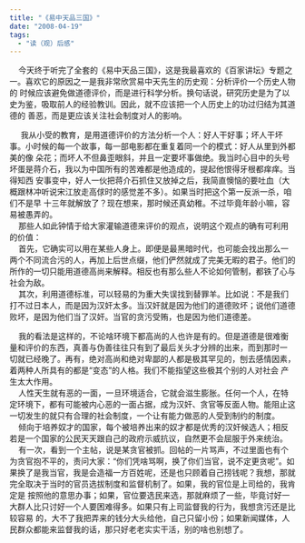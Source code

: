 ```yaml
---
title: "《易中天品三国》"
date: "2008-04-19"
tags: 
  - "读（观）后感"
---
```


    今天终于听完了全套的《易中天品三国》，这是我最喜欢的《百家讲坛》专题之一。喜欢它的原因之一是我非常欣赏易中天先生的历史观：分析评价一个历史人物的 时候应该避免做道德评价，而是进行科学分析。换句话说，研究历史是为了以史为鉴，吸取前人的经验教训。因此，就不应该把一个人历史上的功过归结为其道德的 善恶，而是更应该关注社会制度对人的影响。

     我从小受的教育，是用道德评价的方法分析一个人：好人干好事；坏人干坏事。小时候的每一个故事，每一部电影都在重复着同一个的模式：好人从里到外都美的像 朵花；而坏人不但鼻歪眼斜，并且一定要坏事做绝。我当时心目中的头号坏蛋是蒋介石，我以为中国所有的苦难都是他造成的，提起他恨得牙根都痒痒。当得知西 安事变中，好人一伙把蒋介石抓住又放掉之后，我简直懊恼的要吐血（大概跟林冲听说宋江放走高俅时的感觉差不多）。如果当时把这个第一反派一杀，咱们不是早 十三年就解放了？现在想来，那时候还真幼稚。不过毕竟年龄小嘛，容易被愚弄的。  
    那些人如此钟情于给大家灌输道德来评价的观点，说明这个观点的确有可利用的价值：  
    首先，它确实可以用在某些人身上。即便是最黑暗时代，也可能会找出那么一两个不同流合污的人，再加上后世点缀，他们俨然就成了完美无暇的君子。他们的所作的一切只能用道德高尚来解释。相反也有那么些人不论如何管制，都铁了心与社会为敌。  
    其次，利用道德标准，可以轻易的为重大失误找到替罪羊。比如说：不是我们打不过日本人，而是因为汉奸太多。当汉奸就是因为他们的道德败坏；说他们道德败坏，是因为他们当了汉奸。当官的贪污受贿，也是因为他们道德差。

    我的看法是这样的，不论啥环境下都高尚的人也许是有的。但是道德是很难衡量和评价的东西，真善与伪善往往只有到了最后关头才分辨的出来，而到那时一 切就已经晚了。再有，绝对高尚和绝对卑鄙的人都是极其罕见的，刨去感情因素，着两种人所具有的都是“变态”的人格。我们不能指望这些极其个别的人对社会 产生太大作用。  
    人性天生就有恶的一面，一旦环境适合，它就会滋生膨胀。任何一个人，在特定环境下，都有可能被内心恶的一面占据，成为汉奸、贪官等反面人物。能阻止这一切发生的就只有合理的社会制度，一个让有能力做恶的人受到制约的制度。  
    倾向于培养奴才的国家，每个被培养出来的奴才都是优秀的汉奸候选人；相反若是一个国家的公民天天跟自己的政府示威抗议，自然更不会屈服于外来统治。  
    有一次，看到一个主帖，说是某贪官被抓。回帖的一片骂声，不过里面也有个为贪官抱不平的，责问大家：“你们凭啥骂啊，换了你们当官，说不定更贪呢”。如果换了是我当官，我是会造福一方百姓呢，还是也只顾着自己捞钱呢？我想，那就完全取决于当时的官员选拔制度和监督机制了。如果，我的官位是上司给的，我肯定是 按照他的意思办事；如果，官位要选民来选，那就麻烦了一些，毕竟讨好一大群人比只讨好一个人要困难得多。如果只有上司监督我的行为，我想贪污还是比较容易 的，大不了我把弄来的钱分大头给他，自己只留小份；如果新闻媒体，人民群众都能来监督我的话，那只好老老实实干活，别的啥也别想了。

